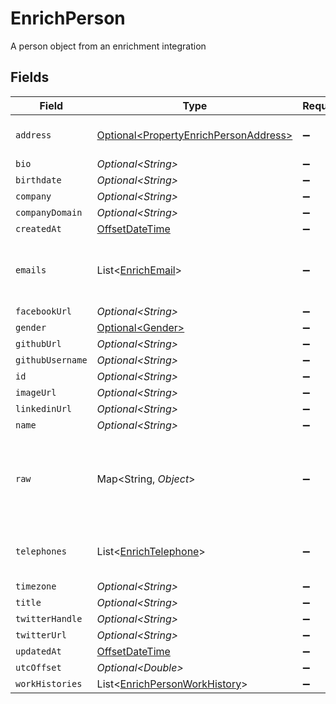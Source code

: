 # EnrichPerson

A person object from an enrichment integration


## Fields

| Field                                                                                        | Type                                                                                         | Required                                                                                     | Description                                                                                  |
| -------------------------------------------------------------------------------------------- | -------------------------------------------------------------------------------------------- | -------------------------------------------------------------------------------------------- | -------------------------------------------------------------------------------------------- |
| `address`                                                                                    | [Optional\<PropertyEnrichPersonAddress>](../../models/shared/PropertyEnrichPersonAddress.md) | :heavy_minus_sign:                                                                           | The address of the person                                                                    |
| `bio`                                                                                        | *Optional\<String>*                                                                          | :heavy_minus_sign:                                                                           | N/A                                                                                          |
| `birthdate`                                                                                  | *Optional\<String>*                                                                          | :heavy_minus_sign:                                                                           | N/A                                                                                          |
| `company`                                                                                    | *Optional\<String>*                                                                          | :heavy_minus_sign:                                                                           | N/A                                                                                          |
| `companyDomain`                                                                              | *Optional\<String>*                                                                          | :heavy_minus_sign:                                                                           | N/A                                                                                          |
| `createdAt`                                                                                  | [OffsetDateTime](https://docs.oracle.com/javase/8/docs/api/java/time/OffsetDateTime.html)    | :heavy_minus_sign:                                                                           | N/A                                                                                          |
| `emails`                                                                                     | List\<[EnrichEmail](../../models/shared/EnrichEmail.md)>                                     | :heavy_minus_sign:                                                                           | An array of email addresses for this person                                                  |
| `facebookUrl`                                                                                | *Optional\<String>*                                                                          | :heavy_minus_sign:                                                                           | N/A                                                                                          |
| `gender`                                                                                     | [Optional\<Gender>](../../models/shared/Gender.md)                                           | :heavy_minus_sign:                                                                           | N/A                                                                                          |
| `githubUrl`                                                                                  | *Optional\<String>*                                                                          | :heavy_minus_sign:                                                                           | N/A                                                                                          |
| `githubUsername`                                                                             | *Optional\<String>*                                                                          | :heavy_minus_sign:                                                                           | N/A                                                                                          |
| `id`                                                                                         | *Optional\<String>*                                                                          | :heavy_minus_sign:                                                                           | N/A                                                                                          |
| `imageUrl`                                                                                   | *Optional\<String>*                                                                          | :heavy_minus_sign:                                                                           | N/A                                                                                          |
| `linkedinUrl`                                                                                | *Optional\<String>*                                                                          | :heavy_minus_sign:                                                                           | N/A                                                                                          |
| `name`                                                                                       | *Optional\<String>*                                                                          | :heavy_minus_sign:                                                                           | N/A                                                                                          |
| `raw`                                                                                        | Map\<String, *Object*>                                                                       | :heavy_minus_sign:                                                                           | The raw data returned by the integration for this person                                     |
| `telephones`                                                                                 | List\<[EnrichTelephone](../../models/shared/EnrichTelephone.md)>                             | :heavy_minus_sign:                                                                           | An array of telephones for this person                                                       |
| `timezone`                                                                                   | *Optional\<String>*                                                                          | :heavy_minus_sign:                                                                           | N/A                                                                                          |
| `title`                                                                                      | *Optional\<String>*                                                                          | :heavy_minus_sign:                                                                           | N/A                                                                                          |
| `twitterHandle`                                                                              | *Optional\<String>*                                                                          | :heavy_minus_sign:                                                                           | N/A                                                                                          |
| `twitterUrl`                                                                                 | *Optional\<String>*                                                                          | :heavy_minus_sign:                                                                           | N/A                                                                                          |
| `updatedAt`                                                                                  | [OffsetDateTime](https://docs.oracle.com/javase/8/docs/api/java/time/OffsetDateTime.html)    | :heavy_minus_sign:                                                                           | N/A                                                                                          |
| `utcOffset`                                                                                  | *Optional\<Double>*                                                                          | :heavy_minus_sign:                                                                           | N/A                                                                                          |
| `workHistories`                                                                              | List\<[EnrichPersonWorkHistory](../../models/shared/EnrichPersonWorkHistory.md)>             | :heavy_minus_sign:                                                                           | N/A                                                                                          |